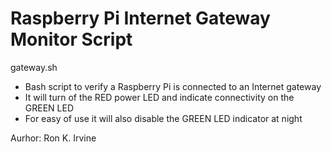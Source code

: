 # Raspberry Pi Internet Gateway Monitor Script

gateway.sh
- Bash script to verify a Raspberry Pi is connected to an Internet gateway
- It will turn of the RED power LED and indicate connectivity on the GREEN LED
- For easy of use it will also disable the GREEN LED indicator at night

Aurhor: Ron K. Irvine

